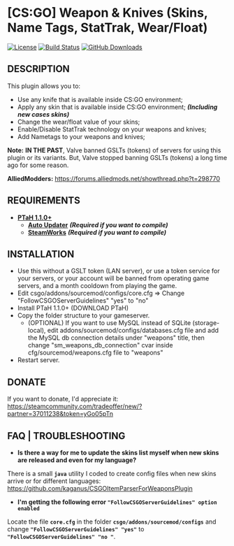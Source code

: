 # [CS:GO] Weapon & Knives (Skins, Name Tags, StatTrak, Wear/Float)

[![License](https://img.shields.io/github/license/kgns/weapons.svg?style=flat-square)](https://github.com/kgns/weapons/blob/master/LICENSE)
[![Build Status](https://build.kgns.dev/job/csgo-weapons/badge/icon?style=flat-square)](https://build.kgns.dev/job/csgo-weapons)
[![GitHub Downloads](https://img.shields.io/github/downloads/kgns/weapons/total.svg?style=flat-square)](https://github.com/kgns/weapons/releases/latest)

## DESCRIPTION
This plugin allows you to:
- Use any knife that is available inside CS:GO environment;
- Apply any skin that is available inside CS:GO environment; ***(Including new cases skins)***
- Change the wear/float value of your skins;
- Enable/Disable StatTrak technology on your weapons and knives;
- Add Nametags to your weapons and knives;

 **Note:** **IN THE PAST**, Valve banned GSLTs (tokens) of servers for using this plugin or its variants. But, Valve stopped banning GSLTs (tokens) a long time ago for some reason.

**AlliedModders:** https://forums.alliedmods.net/showthread.php?t=298770

## REQUIREMENTS
- **[PTaH 1.1.0+](https://ptah.zizt.ru/)**
  - **[Auto Updater](https://forums.alliedmods.net/showthread.php?p=1570806)** ***(Required if you want to compile)***
  - **[SteamWorks](https://github.com/hexa-core-eu/SteamWorks)** ***(Required if you want to compile)***

## INSTALLATION
- Use this without a GSLT token (LAN server), or use a token service for your servers, or your account will be banned from operating game servers, and a month cooldown from playing the game.
- Edit csgo/addons/sourcemod/configs/core.cfg => Change "FollowCSGOServerGuidelines" "yes" to "no"
- Install PTaH 1.1.0+ (DOWNLOAD PTaH)
- Copy the folder structure to your gameserver.
  - (OPTIONAL) If you want to use MySQL instead of SQLite (storage-local), edit addons/sourcemod/configs/databases.cfg file and add the MySQL db connection details under "weapons" title, then change "sm_weapons_db_connection" cvar inside cfg/sourcemod/weapons.cfg file to "weapons"
- Restart server.

## DONATE
If you want to donate, I'd appreciate it: https://steamcommunity.com/tradeoffer/new/?partner=37011238&token=yGo05pTn

## FAQ | TROUBLESHOOTING
- **Is there a way for me to update the skins list myself when new skins are released and even for my language?**

There is a small **`java`** utility I coded to create config files when new skins arrive or for different languages: https://github.com/kaganus/CSGOItemParserForWeaponsPlugin

- **I'm getting the following error `"FollowCSGOServerGuidelines" option enabled`**

Locate the file **`core.cfg`** in the folder **`csgo/addons/sourcemod/configs`** and change **`"FollowCSGOServerGuidelines" "yes"`** to **`"FollowCSGOServerGuidelines" "no "`**.
